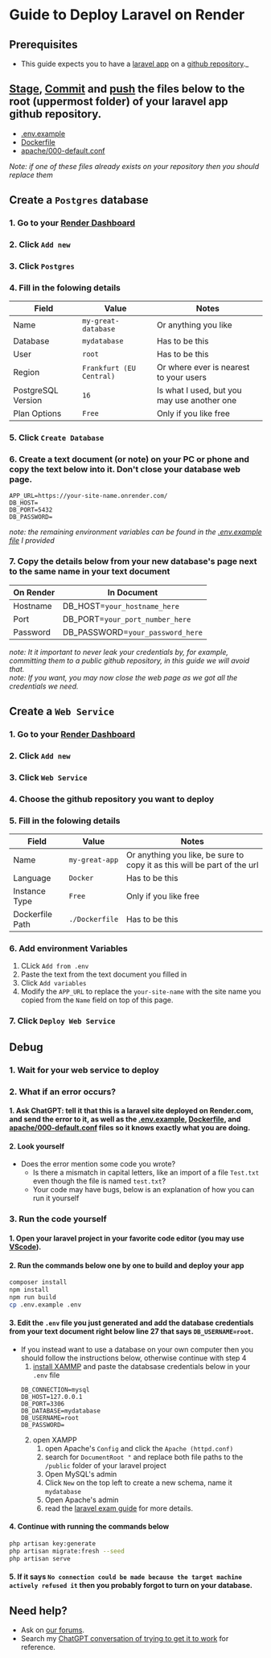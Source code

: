 # Guide to Deploy Laravel on Render

## Prerequisites
- This guide expects you to have a [laravel app](https://laravel.com/docs/12.x/installation) on a [github repository](https://docs.github.com/en/repositories/creating-and-managing-repositories/creating-a-new-repository)._

## [Stage](https://github.com/git-guides/git-add), [Commit](https://github.com/git-guides/git-commit) and [push](https://docs.github.com/en/get-started/using-git/pushing-commits-to-a-remote-repository) the files below to the root (uppermost folder) of your laravel app github repository.
- [.env.example](https://github.com/SP4CEBARsystems/Deploy-Laravel-on-Render/blob/main/.env.example)
- [Dockerfile](https://github.com/SP4CEBARsystems/Deploy-Laravel-on-Render/blob/main/Dockerfile)
- [apache/000-default.conf](https://github.com/SP4CEBARsystems/Deploy-Laravel-on-Render/tree/main/apache)
  
_Note: if one of these files already exists on your repository then you should replace them_

## Create a `Postgres` database
### 1. Go to your [Render Dashboard](https://dashboard.render.com/)
### 2. Click `Add new`
### 3. Click `Postgres`
### 4. Fill in the folowing details
| Field | Value | Notes |
|---|---|---|
| Name | `my-great-database` | Or anything you like |
| Database | `mydatabase` | Has to be this |
| User | `root` | Has to be this |
| Region | `Frankfurt (EU Central)` | Or where ever is nearest to your users |
| PostgreSQL Version | `16` | Is what I used, but you may use another one |
| Plan Options | `Free` | Only if you like free |
### 5. Click `Create Database`
### 6. Create a text document (or note) on your PC or phone and copy the text below into it. Don't close your database web page.
```.env
APP_URL=https://your-site-name.onrender.com/
DB_HOST=
DB_PORT=5432
DB_PASSWORD=
```
_note: the remaining environment variables can be found in the [.env.example file](https://github.com/SP4CEBARsystems/Deploy-Laravel-on-Render/blob/main/.env.example) I provided_
### 7. Copy the details below from your new database's page next to the same name in your text document
| On Render | In Document |
|---|---|
| Hostname | DB_HOST=`your_hostname_here` |
| Port | DB_PORT=`your_port_number_here` |
| Password | DB_PASSWORD=`your_password_here` |
  
_note: It it important to never leak your credentials by, for example, committing them to a public github repository, in this guide we will avoid that._  
_note: If you want, you may now close the web page as we got all the credentials we need._
## Create a `Web Service`
### 1. Go to your [Render Dashboard](https://dashboard.render.com/)
### 2. Click `Add new`
### 3. Click `Web Service`
### 4. Choose the github repository you want to deploy
### 5. Fill in the folowing details
| Field | Value | Notes |
|---|---|---|
| Name | `my-great-app` | Or anything you like, be sure to copy it as this will be part of the url |
| Language | `Docker` | Has to be this |
| Instance Type | `Free` | Only if you like free |
| Dockerfile Path | `./Dockerfile` | Has to be this |
### 6. Add environment Variables
1. CLick `Add from .env`
2. Paste the text from the text document you filled in
3. Click `Add variables`
4. Modify the `APP_URL` to replace the `your-site-name` with the site name you copied from the `Name` field on top of this page.
### 7. Click `Deploy Web Service`

## Debug
### 1. Wait for your web service to deploy
### 2. What if an error occurs?
#### 1. Ask ChatGPT: tell it that this is a laravel site deployed on Render.com, and send the error to it, as well as the [.env.example](https://github.com/SP4CEBARsystems/Deploy-Laravel-on-Render/blob/main/.env.example), [Dockerfile](https://github.com/SP4CEBARsystems/Deploy-Laravel-on-Render/blob/main/Dockerfile), and [apache/000-default.conf](https://github.com/SP4CEBARsystems/Deploy-Laravel-on-Render/tree/main/apache) files so it knows exactly what you are doing.
#### 2. Look yourself
- Does the error mention some code you wrote?
  - Is there a mismatch in capital letters, like an import of a file `Test.txt` even though the file is named `test.txt`?
  - Your code may have bugs, below is an explanation of how you can run it yourself
### 3. Run the code yourself
#### 1. Open your laravel project in your favorite code editor (you may use [VScode](https://code.visualstudio.com/)).
#### 2. Run the commands below one by one to build and deploy your app
  ```sh
  composer install
  npm install
  npm run build
  cp .env.example .env
  ```
#### 3. Edit the `.env` file you just generated and add the database credentials from your text document right below line 27 that says `DB_USERNAME=root`.
  - If you instead want to use a database on your own computer then you should follow the instructions below, otherwise continue with step 4
    1. [install XAMMP](https://www.apachefriends.org/download.html) and paste the databsase credentials below in your `.env` file
      ```.env
      DB_CONNECTION=mysql
      DB_HOST=127.0.0.1
      DB_PORT=3306
      DB_DATABASE=mydatabase
      DB_USERNAME=root
      DB_PASSWORD=
      ```
    2. open XAMPP
        1. open Apache's `Config` and click the `Apache (httpd.conf)`
        2. search for `DocumentRoot "` and replace both file paths to the `/public` folder of your laravel project
        3. Open MySQL's admin
        4. Click `New` on the top left to create a new schema, name it `mydatabase`
        5. Open Apache's admin
        6. read the [laravel exam guide](https://github.com/SP4CEBARsystems/Deploy-Laravel-on-Render/blob/main/laravel-exam-guide.md) for more details.
#### 4. Continue with running the commands below
  ```sh
  php artisan key:generate
  php artisan migrate:fresh --seed
  php artisan serve
  ```
#### 5. If it says `No connection could be made because the target machine actively refused it` then you probably forgot to turn on your database.

## Need help?
- Ask on [our forums](https://github.com/SP4CEBARsystems/Deploy-Laravel-on-Render/discussions/1).
- Search my [ChatGPT conversation of trying to get it to work](https://chatgpt.com/share/684beaf0-dc14-800c-80de-7ccac783d860) for reference.
